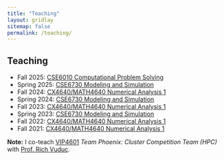 ```yaml
---
title: "Teaching"
layout: gridlay
sitemap: false
permalink: /teaching/
---
```


## Teaching

* Fall 2025: <a href="{{ site.url }}{{ site.baseurl }}/teaching/2025f_cse6010">CSE6010 Computational Problem Solving</a>
* Spring 2025: <a href="{{ site.url }}{{ site.baseurl }}/teaching/2025s_cse6730">CSE6730 Modeling and Simulation</a>
* Fall 2024: <a href="{{ site.url }}{{ site.baseurl }}/teaching/2024f_cx4640">CX4640/MATH4640 Numerical Analysis 1</a>
* Spring 2024: <a href="{{ site.url }}{{ site.baseurl }}/teaching/2024s_cse6730">CSE6730 Modeling and Simulation</a>
* Fall 2023: <a href="{{ site.url }}{{ site.baseurl }}/teaching/2023f_cx4640">CX4640/MATH4640 Numerical Analysis 1</a>
* Spring 2023: <a href="{{ site.url }}{{ site.baseurl }}/teaching/2023s_cse6730">CSE6730 Modeling and Simulation</a>
* Fall 2022: <a href="{{ site.url }}{{ site.baseurl }}/teaching/2022f_cx4640">CX4640/MATH4640 Numerical Analysis 1</a>
* Fall 2021: <a href="{{ site.url }}{{ site.baseurl }}/teaching/2021f_cx4640">CX4640/MATH4640 Numerical Analysis 1</a>

**Note:** I co-teach [VIP4601](https://www.vip.gatech.edu/teams/vwp) _Team Phoenix: Cluster Competition Team (HPC)_ with [Prof. Rich Vuduc](https://vuduc.org/v2/).

